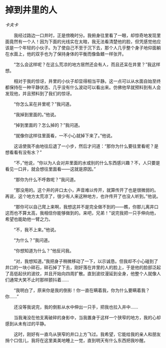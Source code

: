 # 掉到井里的人

*卡夫卡*

　　我经过路边一口井时，正是傍晚时分。我俯身往里看了一眼，却惊奇地发现里面竟然有一个人！因为下面的光线实在太暗，我无法看清楚他的脸，但凭感觉他应该是一个年轻的小伙子。为了使自己不至于沉下去，那个人几乎整个身子地仰面躺在水面上，他的双手也为了保持身体的平衡而像鱼鳍一样张开。

　　“怎么会这样呢？在这么荒凉的地方居然还会有人，而且还呆在井里？”我这样想。

　　相对于我的惊讶，井里的小伙子却显得相当平静。这一点可以从水面自始至终都保持在一种平静状态、几乎没有什么波动可以看出来。仿佛他早就预料到有人会发现他，并且预料到了我们的惊讶。

　　“你怎么呆在井里呢？”我问道。

　　“我掉到里面的。”他说。

　　“掉到里面的？怎么掉的？”我问道。

　　“就像你这样往里面看，一不小心就掉下来了。”他说。

　　这话使我不由地往后退了一小步，然后才问道：“那你为什么要往里看呢？是想看看有没有水？”

　　“不，”他说，“你以为人会对井里面的水或别的什么东西感兴趣？不，人只要是看见一口井，就会想往里面看——这就是原因。”

　　“那你为什么不呼救呢？”我问道。

　　“那没用的。这个井的井口太小，声音难以传开，就算传开了也是很微弱的。再说，这个地方太荒凉了，很少有人来这种地方，也许传开了也没人听到。”他说。

　　“那你可以自己爬上来啊，我想这并不是完全做不到的——瞧，你那儿离井口这而也不算太高，我相信你能够做到的。来吧，兄弟！”说完我把一只手伸向他，希望也能助他一臂之力。

　　“不，我不上来。”他说。

　　“为什么？”我问道。

　　“你想知道为什么？”他反问我。

　　“对，我想知道。”我把身子稍微移动了一下，以示诚恳。但我却不小心碰到了井口的一块小碎石，碎石掉了下去，刚好落在井里的人的脸上，于是他的脸部泛起了高低起伏的波纹，并且开始向四周扩散。直到波纹漫延到全身，他整个人就像人们通常大笑不止时那样颤抖着……

　　“我明白了，原来你是我的倒影！你一直在瞒着我，你为什么要瞒着我？你……”

　　还没等我说完，我的倒影从水中伸出一只手，把我也拉入井中……

　　当我淹没在他支离破碎的身影中，当我置身于这样一个狭窄的地方，我的心却感到从未有过的平静。

　　这时，刚好有一直鸟从狭窄的井口上方飞过。我希望，它能给我的亲人和朋友捎个口信儿，我将在这里美美地睡上一觉，直到明天有什么东西把我吵醒。